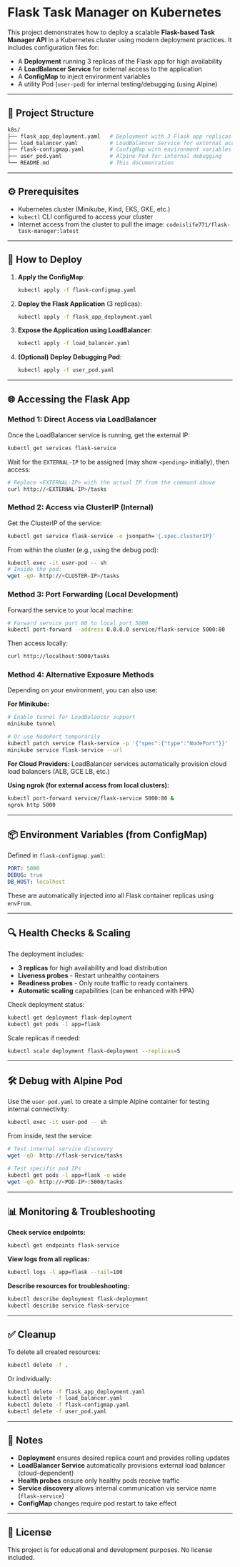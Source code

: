# Flask Task Manager on Kubernetes

This project demonstrates how to deploy a scalable **Flask-based Task Manager API** in a Kubernetes cluster using modern deployment practices. It includes configuration files for:

- A **Deployment** running 3 replicas of the Flask app for high availability
- A **LoadBalancer Service** for external access to the application
- A **ConfigMap** to inject environment variables
- A utility Pod (`user-pod`) for internal testing/debugging (using Alpine)

---

## 📁 Project Structure

```bash
k8s/
├── flask_app_deployment.yaml   # Deployment with 3 Flask app replicas
├── load_balancer.yaml          # LoadBalancer Service for external access
├── flask-configmap.yaml        # ConfigMap with environment variables
├── user_pod.yaml               # Alpine Pod for internal debugging
└── README.md                   # This documentation
```

---

## ⚙️ Prerequisites

- Kubernetes cluster (Minikube, Kind, EKS, GKE, etc.)
- `kubectl` CLI configured to access your cluster
- Internet access from the cluster to pull the image: `codeislife771/flask-task-manager:latest`

---

## 🚀 How to Deploy

1. **Apply the ConfigMap**:
   ```bash
   kubectl apply -f flask-configmap.yaml
   ```

2. **Deploy the Flask Application** (3 replicas):
   ```bash
   kubectl apply -f flask_app_deployment.yaml
   ```

3. **Expose the Application using LoadBalancer**:
   ```bash
   kubectl apply -f load_balancer.yaml
   ```

4. **(Optional) Deploy Debugging Pod**:
   ```bash
   kubectl apply -f user_pod.yaml
   ```

---

## 🌐 Accessing the Flask App

### Method 1: Direct Access via LoadBalancer

Once the LoadBalancer service is running, get the external IP:

```bash
kubectl get services flask-service
```

Wait for the `EXTERNAL-IP` to be assigned (may show `<pending>` initially), then access:

```bash
# Replace <EXTERNAL-IP> with the actual IP from the command above
curl http://<EXTERNAL-IP>/tasks
```

### Method 2: Access via ClusterIP (Internal)

Get the ClusterIP of the service:

```bash
kubectl get service flask-service -o jsonpath='{.spec.clusterIP}'
```

From within the cluster (e.g., using the debug pod):

```bash
kubectl exec -it user-pod -- sh
# Inside the pod:
wget -qO- http://<CLUSTER-IP>/tasks
```

### Method 3: Port Forwarding (Local Development)

Forward the service to your local machine:

```bash
# Forward service port 80 to local port 5000
kubectl port-forward --address 0.0.0.0 service/flask-service 5000:80
```

Then access locally:

```bash
curl http://localhost:5000/tasks
```

### Method 4: Alternative Exposure Methods

Depending on your environment, you can also use:

**For Minikube:**
```bash
# Enable tunnel for LoadBalancer support
minikube tunnel

# Or use NodePort temporarily
kubectl patch service flask-service -p '{"spec":{"type":"NodePort"}}'
minikube service flask-service --url
```

**For Cloud Providers:**
LoadBalancer services automatically provision cloud load balancers (ALB, GCE LB, etc.)

**Using ngrok (for external access from local clusters):**
```bash
kubectl port-forward service/flask-service 5000:80 &
ngrok http 5000
```

---

## 📦 Environment Variables (from ConfigMap)

Defined in `flask-configmap.yaml`:

```yaml
PORT: 5000
DEBUG: true
DB_HOST: localhost
```

These are automatically injected into all Flask container replicas using `envFrom`.

---

## 🔍 Health Checks & Scaling

The deployment includes:

- **3 replicas** for high availability and load distribution
- **Liveness probes** - Restart unhealthy containers
- **Readiness probes** - Only route traffic to ready containers
- **Automatic scaling** capabilities (can be enhanced with HPA)

Check deployment status:

```bash
kubectl get deployment flask-deployment
kubectl get pods -l app=flask
```

Scale replicas if needed:

```bash
kubectl scale deployment flask-deployment --replicas=5
```

---

## 🛠 Debug with Alpine Pod

Use the `user-pod.yaml` to create a simple Alpine container for testing internal connectivity:

```bash
kubectl exec -it user-pod -- sh
```

From inside, test the service:

```bash
# Test internal service discovery
wget -qO- http://flask-service/tasks

# Test specific pod IPs
kubectl get pods -l app=flask -o wide
wget -qO- http://<POD-IP>:5000/tasks
```

---

## 📊 Monitoring & Troubleshooting

**Check service endpoints:**
```bash
kubectl get endpoints flask-service
```

**View logs from all replicas:**
```bash
kubectl logs -l app=flask --tail=100
```

**Describe resources for troubleshooting:**
```bash
kubectl describe deployment flask-deployment
kubectl describe service flask-service
```

---

## ✅ Cleanup

To delete all created resources:

```bash
kubectl delete -f .
```

Or individually:

```bash
kubectl delete -f flask_app_deployment.yaml
kubectl delete -f load_balancer.yaml
kubectl delete -f flask-configmap.yaml
kubectl delete -f user_pod.yaml
```

---

## 📌 Notes

- **Deployment** ensures desired replica count and provides rolling updates
- **LoadBalancer Service** automatically provisions external load balancer (cloud-dependent)
- **Health probes** ensure only healthy pods receive traffic
- **Service discovery** allows internal communication via service name (`flask-service`)
- **ConfigMap** changes require pod restart to take effect

---

## 📄 License

This project is for educational and development purposes. No license included.
